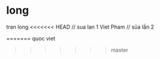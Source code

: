 # long
tran long 
<<<<<<< HEAD
// sua lan 1
Viet Pham
// sủa lần 2

=======
quoc viet
>>>>>>> master
